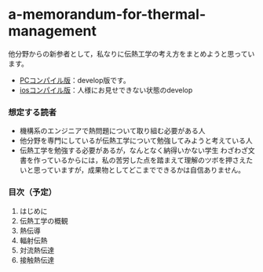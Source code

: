 # a-memorandum-for-thermal-management
他分野からの新参者として，私なりに伝熱工学の考え方をまとめようと思っています。

- [PCコンパイル版](https://github.com/ruerue/a-memorandum-for-thermal-management/blob/master/main_PC.pdf)：develop版です。
- [iosコンパイル版](https://github.com/ruerue/a-memorandum-for-thermal-management/blob/master/main_ios.pdf)：人様にお見せできない状態のdevelop


### 想定する読者
- 機構系のエンジニアで熱問題について取り組む必要がある人
- 他分野を専門にしているが伝熱工学について勉強してみようと考えている人
- 伝熱工学を勉強する必要があるが，なんとなく納得いかない学生
わざわざ文書を作っているからには，私の苦労した点を踏まえて理解のツボを押さえたいと思っていますが，成果物としてどこまでできるかは自信ありません。

### 目次（予定）
1. はじめに
2. 伝熱工学の概観
3. 熱伝導
4. 輻射伝熱
5. 対流熱伝達
6. 接触熱伝達
